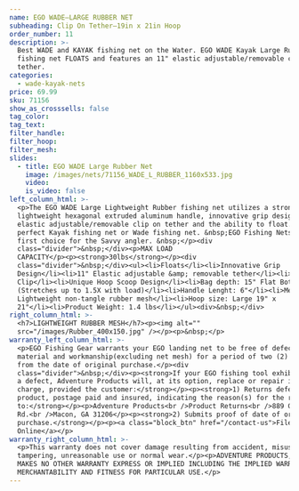 ```yaml
---
name: EGO WADE—LARGE RUBBER NET
subheading: Clip On Tether—19in x 21in Hoop
order_number: 11
description: >-
  Best WADE and KAYAK fishing net on the Water. EGO WADE Kayak Large Rubber
  fishing net FLOATS and features an 11" elastic adjustable/removable clip on
  tether.
categories:
  - wade-kayak-nets
price: 69.99
sku: 71156
show_as_crosssells: false
tag_color:
tag_text:
filter_handle:
filter_hoop:
filter_mesh:
slides:
  - title: EGO WADE Large Rubber Net
    image: /images/nets/71156_WADE_L_RUBBER_1160x533.jpg
    video:
    is_video: false
left_column_html: >-
  <p>The EGO WADE Large Lightweight Rubber fishing net utilizes a strong,
  lightweight hexagonal extruded aluminum handle, innovative grip design, an 11"
  elastic adjustable/removable clip on tether and the ability to float. What a
  perfect Kayak fishing net or Wade fishing net. &nbsp;EGO Fishing Nets are the
  first choice for the Savvy angler. &nbsp;</p><div
  class="divider">&nbsp;</div><p>MAX LOAD
  CAPACITY</p><p><strong>30lbs</strong></p><div
  class="divider">&nbsp;</div><ul><li>Floats</li><li>Innovative Grip
  Design</li><li>11" Elastic adjustable &amp; removable tether</li><li>Aluminum
  Clip</li><li>Unique Hoop Scoop Design</li><li>Bag depth: 15" Flat Bottom
  (Stretches up to 1.5X with load)</li><li>Handle Lenght: 6"</li><li>Mesh bag:
  Lightweight non-tangle rubber mesh</li><li>Hoop size: Large 19" x
  21"</li><li>Product Weight: 1.4 lbs</li></ul><div>&nbsp;</div>
right_column_html: >-
  <h7>LIGHTWEIGHT RUBBER MESH</h7><p><img alt=""
  src="/images/Rubber_400x150.jpg" /></p><p>&nbsp;</p>
warranty_left_column_html: >-
  <p>EGO Fishing Gear warrants your EGO landing net to be free of defects in
  material and workmanship(excluding net mesh) for a period of two (2) years
  from the date of original purchase.</p><div
  class="divider">&nbsp;</div><p><strong>If your EGO fishing tool exhibits such
  a defect, Adventure Products will, at its option, replace or repair it without
  charge, provided the customer:</strong></p><p><strong>1) Returns defective
  product, postage paid and insured, indicating the reason(s) for the return
  to:</strong></p><p>Adventure Products<br />Product Returns<br />889 Guy Paine
  Rd.<br />Macon, GA 31206</p><p><strong>2) Submits proof of date of original
  purchase.</strong></p><p><a class="block_btn" href="/contact-us">File Claim
  Online</a></p>
warranty_right_column_html: >-
  <p>This warranty does not cover damage resulting from accident, misuse, abuse,
  tampering, unreasonable use or normal wear.</p><p>ADVENTURE PRODUCTS, INC.
  MAKES NO OTHER WARRANTY EXPRESS OR IMPLIED INCLUDING THE IMPLIED WARRANTIES OF
  MERCHANTABILITY AND FITNESS FOR PARTICULAR USE.</p>
---
```

